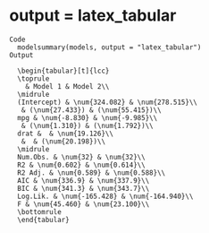 # output = latex_tabular

    Code
      modelsummary(models, output = "latex_tabular")
    Output
      
      \begin{tabular}[t]{lcc}
      \toprule
        & Model 1 & Model 2\\
      \midrule
      (Intercept) & \num{324.082} & \num{278.515}\\
       & (\num{27.433}) & (\num{55.415})\\
      mpg & \num{-8.830} & \num{-9.985}\\
       & (\num{1.310}) & (\num{1.792})\\
      drat &  & \num{19.126}\\
       &  & (\num{20.198})\\
      \midrule
      Num.Obs. & \num{32} & \num{32}\\
      R2 & \num{0.602} & \num{0.614}\\
      R2 Adj. & \num{0.589} & \num{0.588}\\
      AIC & \num{336.9} & \num{337.9}\\
      BIC & \num{341.3} & \num{343.7}\\
      Log.Lik. & \num{-165.428} & \num{-164.940}\\
      F & \num{45.460} & \num{23.100}\\
      \bottomrule
      \end{tabular}

